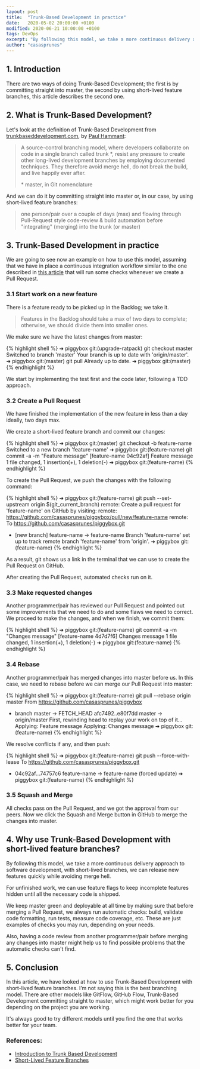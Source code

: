 ```yaml
---
layout: post
title:  "Trunk-Based Development in practice"
date:   2020-05-02 20:00:00 +0100
modified: 2020-06-21 10:00:00 +0100
tags: DevOps
excerpt: "By following this model, we take a more continuous delivery approach to software development, we can release new features quickly while avoiding merge hell."
author: "casasprunes"
---
```

## 1. Introduction

There are two ways of doing Trunk-Based Development; the first is by committing straight into master, the second by using short-lived feature branches, this article describes the second one.

## 2. What is Trunk-Based Development?

Let's look at the definition of Trunk-Based Development from [trunkbaseddevelopment.com][tbd], by [Paul Hammant][paul]:

> A source-control branching model, where developers collaborate on code in a single branch called trunk *, resist any pressure to create other long-lived development branches by employing documented techniques. They therefore avoid merge hell, do not break the build, and live happily ever after.
>
> \* master, in Git nomenclature

And we can do it by committing straight into master or, in our case, by using short-lived feature branches:

> one person/pair over a couple of days (max) and flowing through Pull-Request style code-review & build automation before "integrating" (merging) into the trunk (or master)

## 3. Trunk-Based Development in practice

We are going to see now an example on how to use this model, assuming that we have in place a continuous integration workflow similar to the one described in [this article][workflow] that will run some checks whenever we create a Pull Request.

### 3.1 Start work on a new feature

There is a feature ready to be picked up in the Backlog; we take it.

> Features in the Backlog should take a max of two days to complete; otherwise, we should divide them into smaller ones.

We make sure we have the latest changes from master:

{% highlight shell %}
➜  piggybox git:(upgrade-ratpack) git checkout master
Switched to branch 'master'
Your branch is up to date with 'origin/master'.
➜  piggybox git:(master) git pull
Already up to date.
➜  piggybox git:(master) 
{% endhighlight %}

We start by implementing the test first and the code later, following a TDD approach. 

### 3.2 Create a Pull Request

We have finished the implementation of the new feature in less than a day ideally, two days max.

We create a short-lived feature branch and commit our changes:

{% highlight shell %}
➜  piggybox git:(master) git checkout -b feature-name
Switched to a new branch 'feature-name'
➜  piggybox git:(feature-name) git commit -a -m "Feature message"
[feature-name 04c92af] Feature message
 1 file changed, 1 insertion(+), 1 deletion(-)
➜  piggybox git:(feature-name) 
{% endhighlight %}

To create the Pull Request, we push the changes with the following command:

{% highlight shell %}
➜  piggybox git:(feature-name) git push --set-upstream origin $(git_current_branch)
remote: Create a pull request for 'feature-name' on GitHub by visiting:
remote:      https://github.com/casasprunes/piggybox/pull/new/feature-name
remote: 
To https://github.com/casasprunes/piggybox.git
 * [new branch]      feature-name -> feature-name
Branch 'feature-name' set up to track remote branch 'feature-name' from 'origin'.
➜  piggybox git:(feature-name) 
{% endhighlight %}

As a result, git shows us a link in the terminal that we can use to create the Pull Request on GitHub. 

After creating the Pull Request, automated checks run on it. 

### 3.3 Make requested changes

Another programmer/pair has reviewed our Pull Request and pointed out some improvements that we need to do and some flaws we need to correct.
We proceed to make the changes, and when we finish, we commit them:

{% highlight shell %}
➜  piggybox git:(feature-name) git commit -a -m "Changes message"
[feature-name 4d7d7f6] Changes message
 1 file changed, 1 insertion(+), 1 deletion(-)
➜  piggybox git:(feature-name) 
{% endhighlight %}

### 3.4 Rebase

Another programmer/pair has merged changes into master before us. In this case, we need to rebase before we can merge our Pull Request into master:

{% highlight shell %}
➜  piggybox git:(feature-name) git pull --rebase origin master
From https://github.com/casasprunes/piggybox
 * branch            master     -> FETCH_HEAD
   afc7492..e80f7dd  master     -> origin/master
First, rewinding head to replay your work on top of it...
Applying: Feature message
Applying: Changes message
➜  piggybox git:(feature-name) 
{% endhighlight %}

We resolve conflicts if any, and then push:

{% highlight shell %}
➜  piggybox git:(feature-name) git push --force-with-lease
To https://github.com/casasprunes/piggybox.git
 + 04c92af...74757c6 feature-name -> feature-name (forced update)
➜  piggybox git:(feature-name) 
{% endhighlight %}

### 3.5 Squash and Merge

All checks pass on the Pull Request, and we got the approval from our peers. Now we  click the Squash and Merge button in GitHub to merge the changes into master.

## 4. Why use Trunk-Based Development with short-lived feature branches?

By following this model, we take a more continuous delivery approach to software development, with short-lived branches, we can release new features quickly while avoiding merge hell. 

For unfinished work, we can use feature flags to keep incomplete features hidden until all the necessary code is shipped.

We keep master green and deployable at all time by making sure that before merging a Pull Request, we always run automatic checks: build, validate code formatting, run tests, measure code coverage, etc. These are just examples of checks you may run, depending on your needs. 

Also, having a code review from another programmer/pair before merging any changes into master might help us to find possible problems that the automatic checks can't find.

## 5. Conclusion

In this article, we have looked at how to use Trunk-Based Development with short-lived feature branches. I’m not saying this is the best branching model. There are other models like GitFlow, GitHub Flow, Trunk-Based Development committing straight to master, which might work better for you depending on the project you are working. 

It's always good to try different models until you find the one that works better for your team.

### References:

* [Introduction to Trunk Based Development][introduction]
* [Short-Lived Feature Branches][feature-branches]

[tbd]: https://trunkbaseddevelopment.com/
[paul]: https://twitter.com/paul_hammant
[workflow]: https://code.parts/2020/03/15/github-actions-for-a-kotlin-project-with-kafka-and-gradle/
[introduction]: https://trunkbaseddevelopment.com/
[feature-branches]: https://trunkbaseddevelopment.com/short-lived-feature-branches/
